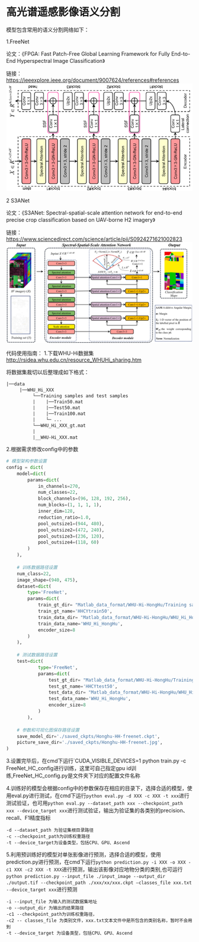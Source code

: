 # 高光谱遥感影像语义分割

模型包含常用的语义分割网络如下：

1.FreeNet

论文：《FPGA: Fast Patch-Free Global Learning Framework for Fully End-to-End Hyperspectral Image Classification》 

链接：https://ieeexplore.ieee.org/document/9007624/references#references
![](readme.assets/freenet.png)


2 S3ANet

论文：《S3ANet: Spectral-spatial-scale attention network for end-to-end precise crop classification based on UAV-borne H2 imagery》

链接：https://www.sciencedirect.com/science/article/pii/S0924271621002823
![](readme.assets/S3ANet.png)


代码使用指南：
1.下载WHU-Hi数据集
http://rsidea.whu.edu.cn/resource_WHUHi_sharing.htm

将数据集裁切以后整理成如下格式：

    |──data 			
         |──WHU_Hi_XXX
              └──Training samples and test samples
              |    |──Train50.mat
              |    |──Test50.mat
              |    |──Train100.mat
              |    └─ ...
              └──WHU_Hi_XXX_gt.mat
              |
              |__WHU-Hi_XXX.mat
     
2.根据需求修改config中的参数

```python
# 模型架构参数设置
config = dict(
    model=dict(
        params=dict(
            in_channels=270,
            num_classes=22,
            block_channels=(96, 128, 192, 256),
            num_blocks=(1, 1, 1, 1),
            inner_dim=128,
            reduction_ratio=1.0,
            pool_outsize1=(944, 480),
            pool_outsize2=(472, 240),
            pool_outsize3=(236, 120),
            pool_outsize4=(118, 60)
        )
    ),

    # 训练数据路径设置
    num_class=22,
    image_shape=(940, 475),
    dataset=dict(
        type='FreeNet',
        params=dict(
            train_gt_dir= "Matlab_data_format/WHU-Hi-HongHu/Training samples and test samples/Train50.mat",
            train_gt_name='HHCYtrain50',
            train_data_dir= "Matlab_data_format/WHU-Hi-HongHu/WHU_Hi_HongHu.mat",
            train_data_name='WHU_Hi_HongHu',
            encoder_size=8
        )
    ),

    # 测试数据路径设置
    test=dict(
            type='FreeNet',
            params=dict(
                test_gt_dir= "Matlab_data_format/WHU-Hi-HongHu/Training samples and test samples/Test50.mat",
                test_gt_name='HHCYtest50',
                test_data_dir= "Matlab_data_format/WHU-Hi-HongHu/WHU_Hi_HongHu.mat",
                test_data_name='WHU_Hi_HongHu',
                encoder_size=8
            )
        ),

    # 参数和可视化图保存路径设置
    save_model_dir='./saved_ckpts/Honghu-HH-freenet.ckpt',
    picture_save_dir='./saved_ckpts/Honghu-HH-freenet.jpg',
)
```

3.设置完毕后，在cmd下运行`CUDA_VISIBLE_DEVICES=1 python train.py -c FreeNet_HC_config进行训练，这里可自己指定gpu id训练,FreeNet_HC_config.py是文件夹下对应的配置文件名称

4.训练好的模型会根据config中的参数保存在相应的目录下，选择合适的模型，使用eval.py进行测试，在cmd下运行`python eval.py -d XXX -c XXX -t xxx`进行测试验证，也可用`python eval.py --dataset_path xxx --checkpoint_path xxx --device_target xxx`进行测试验证，输出为验证集的各类别的precision、recall、F1精度指标

```
-d --dataset_path 为验证集根目录路径
-c --checkpoint_path为训练权重路径
-t --device_target为设备类型，包括CPU、GPU、Ascend
```

5.利用预训练好的模型对单张影像进行预测，选择合适的模型，使用prediction.py进行预测，在cmd下运行`python prediction.py -i XXX -o XXX -c1 XXX -c2 XXX -t XXX`进行预测，输出该影像对应地物分类的类别,也可运行`python prediction.py --input_file ./input_image --output_dir ./output.tif --checkpoint_path ./xxx/xx/xxx.ckpt –classes_file xxx.txt --device_target xxx`进行预测

```
-i --input_file 为输入的测试数据集地址
-o --output_dir 为输出的结果路径
-c1 --checkpoint_path为训练权重路径，
-c2 -- classes_file 为类别文件，xxx.txt文本文件中是所包含的类别名称，暂时不会用到
-t --device_target 为设备类型，包括CPU、GPU、Ascend
```